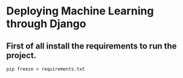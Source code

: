 # Deploying Machine Learning through Django

## First of all install the requirements to run the project.
```
pip freeze > requirements.txt
```

